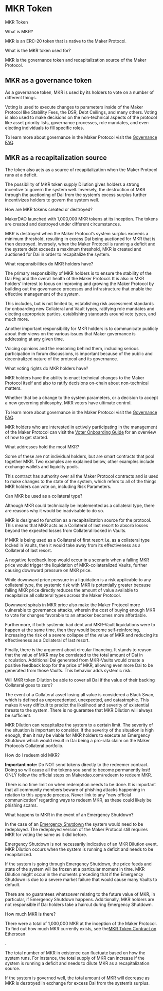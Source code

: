 # MKR Token

MKR Token

What is MKR?

MKR is an ERC-20 token that is native to the Maker Protocol.

What is the MKR token used for?

MKR is the governance token and recapitalization source of the Maker Protocol.

## MKR as a governance token <a id="mkr-as-a-governance-token"></a>

As a governance token, MKR is used by its holders to vote on a number of different things.

Voting is used to execute changes to parameters inside of the Maker Protocol like Stability Fees, the DSR, Debt Ceilings, and many others. Voting is also used to make decisions on the non-technical aspects of the protocol like asset priority lists, governance processes, role mandates, and even electing individuals to fill specific roles.

To learn more about governance in the Maker Protocol visit the [Governance FAQ](https://makerdao.world/en/learn/governance/).

## MKR as a recapitalization source <a id="mkr-as-a-recapitalization-source"></a>

The token also acts as a source of recapitalization when the Maker Protocol runs at a deficit.

The possibility of MKR token supply Dilution gives holders a strong incentive to govern the system well. Inversely, the destruction of MKR through the auctioning of Dai from the system’s excess surplus further incentivizes holders to govern the system well.

How are MKR tokens created or destroyed?

MakerDAO launched with 1,000,000 MKR tokens at its inception. The tokens are created and destroyed under different circumstances.

MKR is destroyed when the Maker Protocol’s system surplus exceeds a minimum threshold, resulting in excess Dai being auctioned for MKR that is then destroyed. Inversely, when the Maker Protocol is running a deficit and the system debt exceeds a maximum threshold, MKR is created and auctioned for Dai in order to recapitalize the system.

What responsibilities do MKR holders have?

The primary responsibility of MKR holders is to ensure the stability of the Dai Peg and the overall health of the Maker Protocol. It is also in MKR holders’ interest to focus on improving and growing the Maker Protocol by building out the governance processes and infrastructure that enable the effective management of the system.

This includes, but is not limited to, establishing risk assessment standards for onboarding new Collateral and Vault types, ratifying role mandates and electing appropriate parties, establishing standards around vote types, and much more.

Another important responsibility for MKR holders is to communicate publicly about their views on the various issues that Maker governance is addressing at any given time.

Voicing opinions and the reasoning behind them, including serious participation in forum discussions, is important because of the public and decentralized nature of the protocol and its governance.

What voting rights do MKR holders have?

MKR holders have the ability to enact technical changes to the Maker Protocol itself and also to ratify decisions on-chain about non-technical matters.

Whether that be a change to the system parameters, or a decision to accept a new governing philosophy, MKR voters have ultimate control.

To learn more about governance in the Maker Protocol visit the [Governance FAQ](https://makerdao.world/en/learn/governance/).

MKR holders who are interested in actively participating in the management of the Maker Protocol can visit the [Voter Onboarding Guide](https://makerdao.world/en/learn/governance/how-voting-works/) for an overview of how to get started.

What addresses hold the most MKR?

Some of these are not individual holders, but are smart contracts that pool together MKR. Two examples are explained below, other examples include exchange wallets and liquidity pools.

This contract has authority over all the Maker Protocol contracts and is used to make changes to the state of the system, which refers to all of the things MKR holders can vote on, including Risk Parameters.

Can MKR be used as a collateral type?

Although MKR could technically be implemented as a collateral type, there are reasons why it would be inadvisable to do so.

MKR is designed to function as a recapitalization source for the protocol. This means that MKR acts as a Collateral of last resort to absorb losses beyond the expected losses from Collateral locked in Vaults.

If MKR is being used as a Collateral of first resort i.e. as a collateral type locked in Vaults, then it would take away from its effectiveness as a Collateral of last resort.

A negative feedback loop would occur in a scenario when a falling MKR price would trigger the liquidation of MKR-collateralized Vaults, further causing downward pressure on MKR price.

While downward price pressure in a liquidation is a risk applicable to any collateral type, the systemic risk with MKR is potentially greater because falling MKR price directly reduces the amount of value available to recapitalize all collateral types across the Maker Protocol.

Downward spirals in MKR price also make the Maker Protocol more vulnerable to governance attacks, wherein the cost of buying enough MKR to vote for changes favorable to an attacker becomes more affordable.

Furthermore, if both systemic bad debt and MKR-Vault liquidations were to happen at the same time, then they would become self-reinforcing, increasing the risk of a severe collapse of the value of MKR and reducing its effectiveness as a Collateral of last resort.

Finally, there is the argument about circular financing. It stands to reason that the value of MKR may be correlated to the total amount of Dai in circulation. Additional Dai generated from MKR-Vaults would create a positive feedback loop for the price of MKR, allowing even more Dai to be generated from those Vaults. This behavior adds systemic risk.

Will MKR token Dilution be able to cover all Dai if the value of their backing Collateral goes to zero?

The event of a Collateral asset losing all value is considered a Black Swan, which is defined as unprecedented, unexpected, and catastrophic. This makes it very difficult to predict the likelihood and severity of existential threats to the system. There is no guarantee that MKR Dilution will always be sufficient.

MKR Dilution can recapitalize the system to a certain limit. The severity of the situation is important to consider. If the severity of the situation is high enough, then it may be viable for MKR holders to execute an Emergency Shutdown which would result in Dai being a pro-rata claim on the Maker Protocols Collateral portfolio.

How do I redeem old MKR?

**Important note:** Do NOT send tokens directly to the redeemer contract. Doing so will cause all the tokens you send to become permanently lost! ONLY follow the official steps on Makerdao.com/redeem to redeem MKR.

There is no time limit on when redemption needs to be done. It is important that all community members beware of phishing attacks happening in relation to this upgrade process. Never link to any “new official communication” regarding ways to redeem MKR, as these could likely be phishing scams.

What happens to MKR in the event of an Emergency Shutdown?

In the case of an [Emergency Shutdown](https://makerdao.world/en/learn/governance/emergency-shutdown/) the system would need to be redeployed. The redeployed version of the Maker Protocol still requires MKR for voting the same as it did before.

Emergency Shutdown is not necessarily indicative of an MKR Dilution event. MKR Dilution occurs when the system is running a deficit and needs to be recapitalized.

If the system is going through Emergency Shutdown, the price feeds and state of the system will be frozen at a particular moment in time. MKR Dilution might occur in the moments preceding that if the Emergency Shutdown is due to a severe market failure that would cause many Vaults to default.

There are no guarantees whatsoever relating to the future value of MKR, in particular, if Emergency Shutdown happens. Additionally, MKR holders are not responsible if Dai holders take a haircut during Emergency Shutdown.

How much MKR is there?

There were a total of 1,000,000 MKR at the inception of the Maker Protocol. To find out how much MKR currently exists, see the[MKR Token Contract on Etherscan](https://etherscan.io/token/0x9f8f72aa9304c8b593d555f12ef6589cc3a579a2)

.

The total number of MKR in existence can fluctuate based on how the system runs. For instance, the total supply of MKR can increase if the system is running a deficit and needs to dilute MKR as a recapitalization source.

If the system is governed well, the total amount of MKR will decrease as MKR is destroyed in exchange for excess Dai from the system’s surplus.

